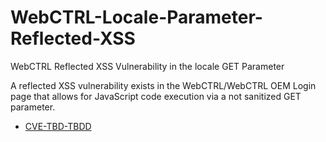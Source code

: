 # WebCTRL-Locale-Parameter-Reflected-XSS
WebCTRL Reflected XSS Vulnerability in the locale GET Parameter


A reflected XSS vulnerability exists in the WebCTRL/WebCTRL OEM Login page that allows for JavaScript code execution via a not sanitized GET parameter.
- [CVE-TBD-TBDD](xss.md)